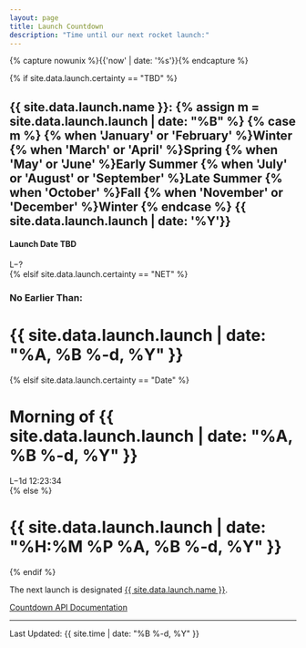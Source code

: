 ```yaml
---
layout: page
title: Launch Countdown
description: "Time until our next rocket launch:"
---
```

{% capture nowunix %}{{'now' | date: '%s'}}{% endcapture %}

<div>

{% if site.data.launch.certainty == "TBD" %}
  <h2>{{ site.data.launch.name }}:
    {% assign m = site.data.launch.launch | date: "%B" %}
    {% case m %}
      {% when 'January' or 'February' %}Winter
      {% when 'March' or 'April' %}Spring
      {% when 'May' or 'June' %}Early Summer
      {% when 'July' or 'August' or 'September' %}Late Summer
      {% when 'October' %}Fall
      {% when 'November' or 'December' %}Winter
      {% endcase %}
    {{ site.data.launch.launch | date: '%Y'}}</h2>
  <h4 class="warning">Launch Date TBD</h4>
  <div id="countdown">
    <span id="launch" class="count-decoration">L</span><span id="minus" class="count-decoration">&minus;</span><span>?</span>
  </div>
{% elsif site.data.launch.certainty == "NET" %}
  <h3>No Earlier Than:</h3>
  <h1>{{ site.data.launch.launch | date: "%A, %B %-d, %Y" }}</h1>
{% elsif site.data.launch.certainty == "Date" %}
  <h1>Morning of {{ site.data.launch.launch | date: "%A, %B %-d, %Y" }}</h1>
  <div id="countdown">
    <span id="launch" class="count-decoration">L</span><span id="minus" class="count-decoration">&minus;</span><span>1d 12:23:34</span>
  </div>
{% else %}
  <h1>{{ site.data.launch.launch | date: "%H:%M %P %A, %B %-d, %Y" }}</h1>
{% endif %}
</div>

The next launch is designated <a href="{{ site.data.launch.link }}">{{ site.data.launch.name }}</a>.

[Countdown API Documentation](docs)


--------------------------------------


Last Updated: {{ site.time | date: "%B %-d, %Y" }}
